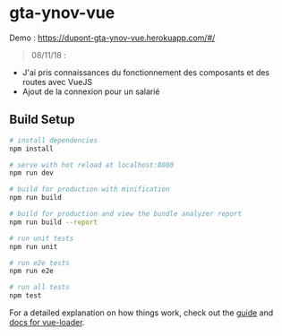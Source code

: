 # gta-ynov-vue

Demo : https://dupont-gta-ynov-vue.herokuapp.com/#/

> 08/11/18 :
- J'ai pris connaissances du fonctionnement des composants et des routes avec VueJS
- Ajout de la connexion pour un salarié

## Build Setup

``` bash
# install dependencies
npm install

# serve with hot reload at localhost:8080
npm run dev

# build for production with minification
npm run build

# build for production and view the bundle analyzer report
npm run build --report

# run unit tests
npm run unit

# run e2e tests
npm run e2e

# run all tests
npm test
```

For a detailed explanation on how things work, check out the [guide](http://vuejs-templates.github.io/webpack/) and [docs for vue-loader](http://vuejs.github.io/vue-loader).
